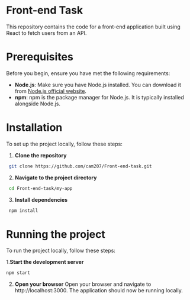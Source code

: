 # Front-end Task

This repository contains the code for a front-end application built using React to fetch users from an API.

# Prerequisites

Before you begin, ensure you have met the following requirements:

- **Node.js**: Make sure you have Node.js installed. You can download it from [Node.js official website](https://nodejs.org/).
- **npm**: npm is the package manager for Node.js. It is typically installed alongside Node.js.

# Installation

To set up the project locally, follow these steps:

1. **Clone the repository**
```bash
 git clone https://github.com/cam207/Front-end-task.git
```
2.  **Navigate to the project directory**
```bash
 cd Front-end-task/my-app
 ```
3.  **Install dependencies**
```bash
 npm install
```
# Running the project
To run the project locally, follow these steps:


1.**Start the development server**
```bash
npm start
```
2. **Open your browser**
   Open your browser and navigate to http://localhost:3000. The application should now be running locally.
   








